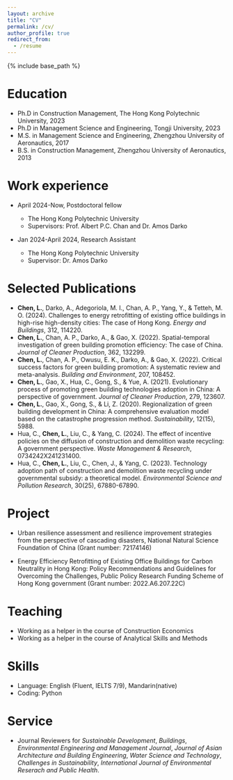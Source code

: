 ```yaml
---
layout: archive
title: "CV"
permalink: /cv/
author_profile: true
redirect_from:
  - /resume
---
```


{% include base_path %}

Education
======
* Ph.D in Construction Management, The Hong Kong Polytechnic University, 2023
* Ph.D in Management Science and Engineering, Tongji University, 2023
* M.S. in Management Science and Engineering, Zhengzhou University of Aeronautics, 2017
* B.S. in Construction Management, Zhengzhou University of Aeronautics, 2013

Work experience
======
* April 2024-Now, Postdoctoral fellow
  * The Hong Kong Polytechnic University
  * Supervisors: Prof. Albert P.C. Chan and Dr. Amos Darko
  
* Jan 2024-April 2024, Research Assistant
  * The Hong Kong Polytechnic University
  * Supervisor: Dr. Amos Darko
    

Selected Publications
======
* **Chen, L.**, Darko, A., Adegoriola, M. I., Chan, A. P., Yang, Y., & Tetteh, M. O. (2024). Challenges to energy retrofitting of existing office buildings in high-rise high-density cities: The case of Hong Kong. *Energy and Buildings*, 312, 114220.
* **Chen, L.**, Chan, A. P., Darko, A., & Gao, X. (2022). Spatial-temporal investigation of green building promotion efficiency: The case of China. *Journal of Cleaner Production*, 362, 132299.
* **Chen, L.**, Chan, A. P., Owusu, E. K., Darko, A., & Gao, X. (2022). Critical success factors for green building promotion: A systematic review and meta-analysis. *Building and Environment*, 207, 108452.
* **Chen, L.**, Gao, X., Hua, C., Gong, S., & Yue, A. (2021). Evolutionary process of promoting green building technologies adoption in China: A perspective of government. *Journal of Cleaner Production*, 279, 123607.
* **Chen, L.**, Gao, X., Gong, S., & Li, Z. (2020). Regionalization of green building development in China: A comprehensive evaluation model based on the catastrophe progression method. *Sustainability*, 12(15), 5988.
* Hua, C., **Chen, L.**, Liu, C., & Yang, C. (2024). The effect of incentive policies on the diffusion of construction and demolition waste recycling: A government perspective. *Waste Management & Research*, 0734242X241231400.
*  Hua, C., **Chen, L.**, Liu, C., Chen, J., & Yang, C. (2023). Technology adoption path of construction and demolition waste recycling under governmental subsidy: a theoretical model. *Environmental Science and Pollution Research*, 30(25), 67880-67890.


Project
=====
* Urban resilience assessment and resilience improvement strategies from the perspective of cascading disasters, National Natural Science Foundation of China (Grant number: 72174146)

* Energy Efficiency Retrofitting of Existing Office Buildings for Carbon Neutrality in Hong Kong: Policy Recommendations and Guidelines for Overcoming the Challenges, Public Policy Research Funding Scheme of Hong
Kong government (Grant number: 2022.A6.207.22C)


  
Teaching
======
* Working as a helper in the course of Construction Economics
* Working as a helper in the course of Analytical Skills and Methods


Skills
======
* Language: English (Fluent, IELTS 7/9), Mandarin(native)
* Coding: Python



Service
=====
* Journal Reviewers for *Sustainable Development*, *Buildings*, *Environmental Engineering and Management Journal*, *Journal of Asian Architecture and Building Engineering*, *Water Science and Technology*, *Challenges in Sustainability*, *International Journal of Environmental Reserach and Public Health*. 

